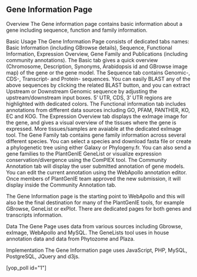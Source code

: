 ## Gene Information Page

Overview
The Gene information page contains basic information about a gene including sequence, function and family information.

Basic Usage
The Gene Information Page consists of dedicated tabs names: Basic Information (including GBrowse details), Sequence, Functional Information, Expression Overview, Gene Family and Publications (including community annotations). The Basic tab gives a quick overview (Chromosome, Description, Synonyms, Arabidopsis id and GBrowse image map) of the gene or the gene model. The Sequence tab contains Genomic-, CDS-, Transcript- and Protein- sequences. You can easily BLAST any of the above sequences by clicking the related BLAST button, and you can extract Upstream or Downstream Genomic sequence by adjusting the upstream/downstream input boxes. 5’ UTR, CDS, 3’ UTR regions are highlighted with dedicated colors. The Functional information tab includes annotations from different data sources including GO, PFAM, PANTHER, KO, EC and KOG. The Expression Overview tab displays the exImage image for the gene, and gives a visual overview of the tissues where the gene is expressed. More tissues/samples are avaiable at the dedicated exImage tool. The Gene Family tab contains gene family information across several different species. You can select a species and download fasta file or create a phylogenetic tree using either Galaxy or Phylogeny.fr. You can also send a gene families to the PlantGenIE GeneList or visualize expression conservation/divergence using the ComPlEX tool. The Community Annotation tab will display the user submitted annotation of gene models. You can edit the current annotation using the WebApollo annotation editor. Once members of PlantGenIE team approved the new submission, it will display inside the Community Annotation tab.

The Gene Information page is the starting point to WebApollo and this will also be the final destination for many of the PlantGenIE tools, for example GBrowse, GeneList or exPlot. There are dedicated pages for both genes and transcripts information.

Data
The Gene Page uses data from various sources including Gbrowse, exImage, WebApollo and MySQL. The GeneLists tool uses in house annotation data and data from Phytozome and Plaza.

Implementation
The Gene Information page uses JavaScript, PHP, MySQL, PostgreSQL, JQuery and d3js.

[yop_poll id="1"]